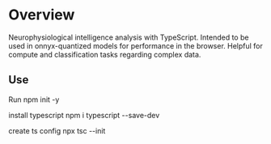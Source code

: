 # Overview

Neurophysiological intelligence analysis with TypeScript. Intended to be used in onnyx-quantized models for performance in the browser. 
Helpful for compute and classification tasks regarding complex data.

## Use

Run npm init -y

install typescript npm i typescript --save-dev

create ts config npx tsc --init

